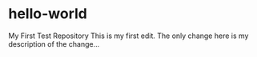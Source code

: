 # hello-world
My First Test Repository
This is my first edit. 
The only change here is my description of the change...
